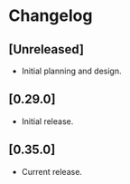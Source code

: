 # Changelog

## [Unreleased]

- Initial planning and design.

## [0.29.0]

- Initial release.

## [0.35.0]

- Current release.

